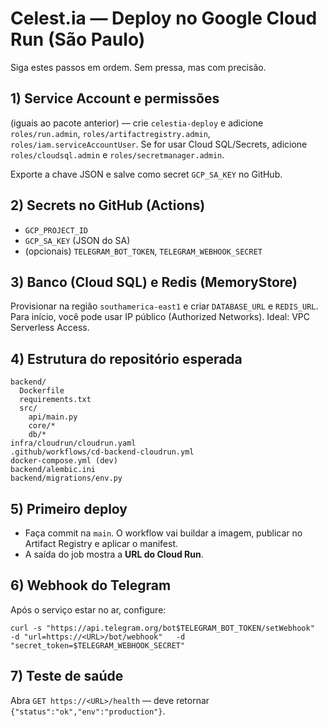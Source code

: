 # Celest.ia — Deploy no Google Cloud Run (São Paulo)

Siga estes passos em ordem. Sem pressa, mas com precisão.

## 1) Service Account e permissões
(iguais ao pacote anterior) — crie `celestia-deploy` e adicione `roles/run.admin`, `roles/artifactregistry.admin`, `roles/iam.serviceAccountUser`.
Se for usar Cloud SQL/Secrets, adicione `roles/cloudsql.admin` e `roles/secretmanager.admin`.

Exporte a chave JSON e salve como secret `GCP_SA_KEY` no GitHub.

## 2) Secrets no GitHub (Actions)
- `GCP_PROJECT_ID`
- `GCP_SA_KEY` (JSON do SA)
- (opcionais) `TELEGRAM_BOT_TOKEN`, `TELEGRAM_WEBHOOK_SECRET`

## 3) Banco (Cloud SQL) e Redis (MemoryStore)
Provisionar na região `southamerica-east1` e criar `DATABASE_URL` e `REDIS_URL`.
Para início, você pode usar IP público (Authorized Networks). Ideal: VPC Serverless Access.

## 4) Estrutura do repositório esperada
```
backend/
  Dockerfile
  requirements.txt
  src/
    api/main.py
    core/*
    db/*
infra/cloudrun/cloudrun.yaml
.github/workflows/cd-backend-cloudrun.yml
docker-compose.yml (dev)
backend/alembic.ini
backend/migrations/env.py
```

## 5) Primeiro deploy
- Faça commit na `main`. O workflow vai buildar a imagem, publicar no Artifact Registry e aplicar o manifest.
- A saída do job mostra a **URL do Cloud Run**.

## 6) Webhook do Telegram
Após o serviço estar no ar, configure:
```
curl -s "https://api.telegram.org/bot$TELEGRAM_BOT_TOKEN/setWebhook"   -d "url=https://<URL>/bot/webhook"   -d "secret_token=$TELEGRAM_WEBHOOK_SECRET"
```

## 7) Teste de saúde
Abra `GET https://<URL>/health` — deve retornar `{"status":"ok","env":"production"}`.
